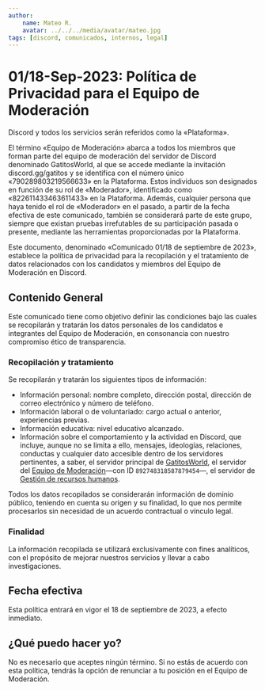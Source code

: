 ```yaml
---
author: 
    name: Mateo R.
    avatar: ../../../media/avatar/mateo.jpg
tags: [discord, comunicados, internos, legal]
---
```

# 01/18-Sep-2023: Política de Privacidad para el Equipo de Moderación

Discord y todos los servicios serán referidos como la «Plataforma».

El término «Equipo de Moderación» abarca a todos los miembros que forman parte del equipo de moderación del servidor de Discord denominado GatitosWorld, al que se accede mediante la invitación discord.gg/gatitos y se identifica con el número único «790289803219566633» en la Plataforma. Estos individuos son designados en función de su rol de «Moderador», identificado como «822611433463611433» en la Plataforma. Además, cualquier persona que haya tenido el rol de «Moderador» en el pasado, a partir de la fecha efectiva de este comunicado, también se considerará parte de este grupo, siempre que existan pruebas irrefutables de su participación pasada o presente, mediante las herramientas proporcionadas por la Plataforma.

Este documento, denominado «Comunicado 01/18 de septiembre de 2023», establece la política de privacidad para la recopilación y el tratamiento de datos relacionados con los candidatos y miembros del Equipo de Moderación en Discord.

## Contenido General

Este comunicado tiene como objetivo definir las condiciones bajo las cuales se recopilarán y tratarán los datos personales de los candidatos e integrantes del Equipo de Moderación, en consonancia con nuestro compromiso ético de transparencia.

### Recopilación y tratamiento

Se recopilarán y tratarán los siguientes tipos de información:

- Información personal: nombre completo, dirección postal, dirección de correo electrónico y número de teléfono.
- Información laboral o de voluntariado: cargo actual o anterior, experiencias previas.
- Información educativa: nivel educativo alcanzado.
- Información sobre el comportamiento y la actividad en Discord, que incluye, aunque no se limita a ello, mensajes, ideologías, relaciones, conductas y cualquier dato accesible dentro de los servidores pertinentes, a saber, el servidor principal de [GatitosWorld](https://discord.gg/gatitos), el servidor del [Equipo de Moderación](#)—con ID `892748318587879454`—, el servidor de [Gestión de recursos humanos](https://discord.gg/CSQaRXn4Pm).

Todos los datos recopilados se considerarán información de dominio público, teniendo en cuenta su origen y su finalidad, lo que nos permite procesarlos sin necesidad de un acuerdo contractual o vínculo legal.

### Finalidad

La información recopilada se utilizará exclusivamente con fines analíticos, con el propósito de mejorar nuestros servicios y llevar a cabo investigaciones.

## Fecha efectiva

Esta política entrará en vigor el 18 de septiembre de 2023, a efecto inmediato.

## ¿Qué puedo hacer yo?

No es necesario que aceptes ningún término. Si no estás de acuerdo con esta política, tendrás la opción de renunciar a tu posición en el Equipo de Moderación.
